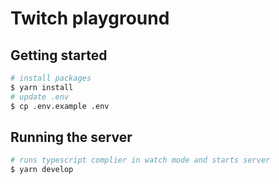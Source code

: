 # Twitch playground

## Getting started

```sh
# install packages
$ yarn install
# update .env
$ cp .env.example .env
```

## Running the server

```sh
# runs typescript complier in watch mode and starts server
$ yarn develop
```
